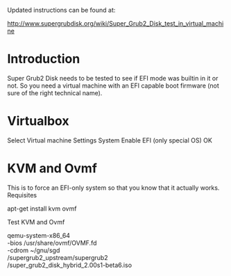 Updated instructions can be found at:

http://www.supergrubdisk.org/wiki/Super_Grub2_Disk_test_in_virtual_machine

Introduction
=============

Super Grub2 Disk needs to be tested to see if EFI mode was builtin in it or not. So you need a virtual machine with an EFI capable boot firmware (not sure of the right technical name).

Virtualbox
==========
  Select Virtual machine
  Settings
  System
  Enable EFI (only special OS)
  OK

KVM and Ovmf
============
This is to force an EFI-only system so that you know that it actually works.
Requisites

apt-get install kvm ovmf

Test KVM and Ovmf

qemu-system-x86_64 \
-bios /usr/share/ovmf/OVMF.fd \
-cdrom ~/gnu/sgd\
/supergrub2_upstream/supergrub2\
/super_grub2_disk_hybrid_2.00s1-beta6.iso
